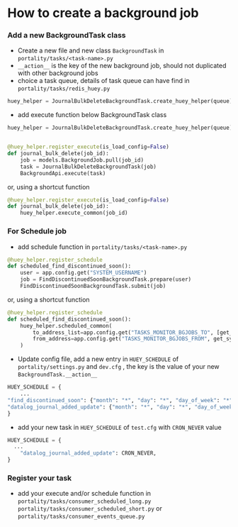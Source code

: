 How to create a background job
==============================

### Add a new BackgroundTask class

* Create a new file and new class `BackgroundTask` in `portality/tasks/<task-name>.py`
* `__action__` is the key of the new background job, should not duplicated with other background jobs
* choice a task queue, details of task queue can have find in `portality/tasks/redis_huey.py`

```python
huey_helper = JournalBulkDeleteBackgroundTask.create_huey_helper(queue)
```

* add execute function below BackgroundTask class

```python
huey_helper = JournalBulkDeleteBackgroundTask.create_huey_helper(queue)


@huey_helper.register_execute(is_load_config=False)
def journal_bulk_delete(job_id):
    job = models.BackgroundJob.pull(job_id)
    task = JournalBulkDeleteBackgroundTask(job)
    BackgroundApi.execute(task)
```

or, using a shortcut function

```python
@huey_helper.register_execute(is_load_config=False)
def journal_bulk_delete(job_id):
    huey_helper.execute_common(job_id)
```

### For Schedule job

* add schedule function in `portality/tasks/<task-name>.py`

```python
@huey_helper.register_schedule
def scheduled_find_discontinued_soon():
    user = app.config.get("SYSTEM_USERNAME")
    job = FindDiscontinuedSoonBackgroundTask.prepare(user)
    FindDiscontinuedSoonBackgroundTask.submit(job)
```

or, using a shortcut function

```python
@huey_helper.register_schedule
def scheduled_find_discontinued_soon():
    huey_helper.scheduled_common(
        to_address_list=app.config.get("TASKS_MONITOR_BGJOBS_TO", [get_system_email(), ]),
        from_address=app.config.get("TASKS_MONITOR_BGJOBS_FROM", get_system_email()),
    )
```

* Update config file, add a new entry in `HUEY_SCHEDULE` of `portality/settings.py` and `dev.cfg` , the key is
  the value of your new `BackgroundTask.__action__`

```python
HUEY_SCHEDULE = {
    ...
"find_discontinued_soon": {"month": "*", "day": "*", "day_of_week": "*", "hour": "0", "minute": "3"},
"datalog_journal_added_update": {"month": "*", "day": "*", "day_of_week": "*", "hour": "0", "minute": "50"},
}
```
* add your new task in `HUEY_SCHEDULE` of `test.cfg` with `CRON_NEVER` value

```python
HUEY_SCHEDULE = {
  ...
    "datalog_journal_added_update": CRON_NEVER,
}
```

### Register your task

* add your execute and/or schedule function in `portality/tasks/consumer_scheduled_long.py`
  `portality/tasks/consumer_scheduled_short.py` or `portality/tasks/consumer_events_queue.py`
